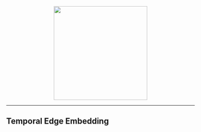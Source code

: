 <div align=center> <image src="./img/logo.png" width="250px"> </div>

--------------------

## Temporal Edge Embedding


